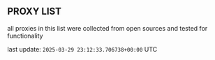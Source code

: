 ## PROXY LIST

all proxies in this list were collected from open sources and tested for functionality

last update: `2025-03-29 23:12:33.706738+00:00` UTC